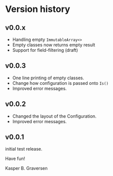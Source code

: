 # Version history


## v0.0.x
* Handling empty `ImmutableArray<>`
* Empty classes now returns empty result
* Support for field-filtering (draft)

## v0.0.3
* One line printing of empty classes.
* Change how configuration is passed onto `Is()`
* Improved error messages.

## v0.0.2
* Changed the layout of the Configuration.
* Improved error messages.

## v0.0.1
initial test release.


Have fun!

Kasper B. Graversen
